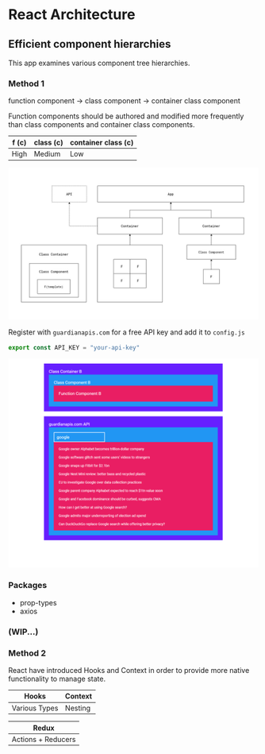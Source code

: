 # React Architecture

## Efficient component hierarchies

This app examines various component tree hierarchies.

### Method 1

function component &#8594; class component &#8594; container class component

Function components should be authored and modified more frequently than class components and container class components.

| f (c) 	| class (c) | container class (c)	|
|--------------------	|-----------------	|---------------------------	|
| High               	| Medium          	| Low                       	|


![screenshot](https://raw.githubusercontent.com/Jon-Dickinson/react-architecture/master/src/images/ReactArchitecture.jpg)

Register with `guardianapis.com` for a free API key and add it to `config.js`

```javascript
export const API_KEY = "your-api-key"
```

![screenshot2](https://raw.githubusercontent.com/Jon-Dickinson/react-architecture/master/src/images/screenshot.png)

### Packages

  - prop-types
  - axios
  
### (WIP...)

### Method 2

React have introduced Hooks and Context in order to provide more native functionality to manage state.

| Hooks | Context	|
|--------------------	|-----------------	|
| Various Types             | Nesting          	|

| Redux	|
|--------------------	|
| Actions + Reducers               	|

